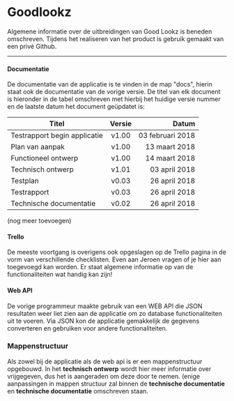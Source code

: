 # Goodlookz
Algemene informatie over de uitbreidingen van Good Lookz is beneden omschreven. Tijdens het realiseren van het product is gebruik gemaakt van een privé Github.
___

#### Documentatie
De documentatie van de applicatie is te vinden in de map "docs", hierin staat ook de documentatie van de vorige versie. De titel van elk document is hieronder in de tabel omschreven met hierbij het huidige versie nummer en de laatste datum het document geüpdatet is:

| Titel                           | Versie | Datum            |
| ------------------------------- | :----: | ---------------: |
| Testrapport begin applicatie    | v1.00  | 03 februari 2018 |
| Plan van aanpak                 | v1.00  | 13 maart 2018    |
| Functioneel ontwerp             | v1.00  | 14 maart 2018    |
| Technisch ontwerp               | v1.01  | 03 april 2018    |
| Testplan                        | v0.03  | 26 april 2018    |
| Testrapport                     | v0.03  | 26 april 2018    |
| Technische documentatie         | v0.02  | 26 april 2018    |

(nog meer toevoegen)


#### Trello
De meeste voortgang is overigens ook opgeslagen op de Trello pagina in de vorm van verschillende checklisten. Even aan Jeroen vragen of je hier aan toegevoegd kan worden. Er staat algemene informatie op van de functionaliteiten wat handig kan zijn!


#### Web API
De vorige programmeur maakte gebruik van een WEB API die JSON resultaten weer liet zien aan de applicatie om zo database functionaliteiten uit te voeren. Via JSON kon de applicatie gemakkelijk de gegevens converteren en gebruiken voor andere functionaliteiten. 


### Mappenstructuur
Als zowel bij de applicatie als de web api is er een mappenstructuur opgebouwd. In het **technisch ontwerp** wordt hier meer informatie over vrijgegeven, dus het is aangeraden om deze door te nemen. (enige aanpassingen in mappen structuur zal binnen de **technische documentatie** en **technische documentatie** omschreven staan.
